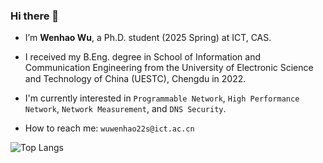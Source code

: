 ### Hi there 👋
- I’m **Wenhao Wu**, a Ph.D. student (2025 Spring) at ICT, CAS.
- I received my B.Eng. degree in School of Information and Communication Engineering from the University of Electronic Science and Technology of China (UESTC), Chengdu in 2022. <img src="https://camo.githubusercontent.com/31f3e1dbe167f48c3fadb10e1d8b21f4ec4c9ee5dfe3a2a9a0fdbb75e752750d/68747470733a2f2f7975657a69682d6275636b65742e6f73732d636e2d6265696a696e672e616c6979756e63732e636f6d2f55455354435f6c6f676f2d322e706e67" width="15" />


- I'm currently interested in `Programmable Network`, `High Performance Network`, `Network Measurement`, and `DNS Security`.
- How to reach me: `wuwenhao22s@ict.ac.cn`

![Top Langs](https://github-readme-stats.vercel.app/api/top-langs/?username=f-555&layout=compact&theme=tokyonight)




